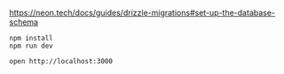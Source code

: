https://neon.tech/docs/guides/drizzle-migrations#set-up-the-database-schema

```
npm install
npm run dev
```

```
open http://localhost:3000
```
